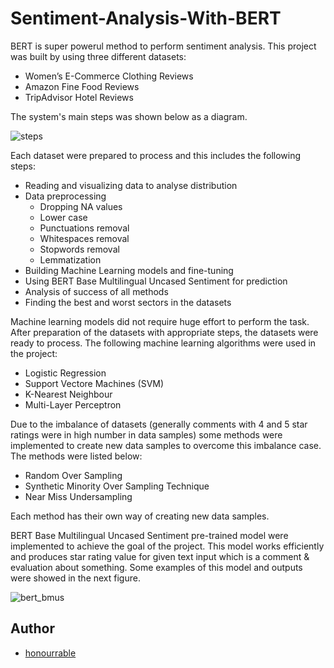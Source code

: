 # Sentiment-Analysis-With-BERT

BERT is super powerul method to perform sentiment analysis. This project was built by using three different datasets:

- Women’s E-Commerce Clothing Reviews
- Amazon Fine Food Reviews
- TripAdvisor Hotel Reviews

The system's main steps was shown below as a diagram.

![steps](https://user-images.githubusercontent.com/57035819/150503632-88def8c6-cd41-4a2d-afbb-ec5a3a8cf666.jpg)

Each dataset were prepared to process and this includes the following steps:

- Reading and visualizing data to analyse distribution
- Data preprocessing
  - Dropping NA values
  - Lower case
  - Punctuations removal
  - Whitespaces removal
  - Stopwords removal
  - Lemmatization
- Building Machine Learning models and fine-tuning
- Using BERT Base Multilingual Uncased Sentiment for prediction
- Analysis of success of all methods
- Finding the best and worst sectors in the datasets

Machine learning models did not require huge effort to perform the task. After preparation of the datasets with appropriate steps, the datasets were ready to process. The
following machine learning algorithms were used in the project:

- Logistic Regression
- Support Vectore Machines (SVM)
- K-Nearest Neighbour
- Multi-Layer Perceptron

Due to the imbalance of datasets (generally comments with 4 and 5 star ratings were in high number in data samples) some methods were implemented to create new data samples to
overcome this imbalance case. The methods were listed below:

- Random Over Sampling
- Synthetic Minority Over Sampling Technique
- Near Miss Undersampling

Each method has their own way of creating new data samples.

BERT Base Multilingual Uncased Sentiment pre-trained model were implemented to achieve the goal of the project. This model works efficiently and produces star rating value
for given text input which is a comment & evaluation about something. Some examples of this model and outputs were showed in the next figure.

![bert_bmus](https://user-images.githubusercontent.com/57035819/150504716-0fb9df69-41f3-46df-bc9c-9a48ec26837f.png)

## Author
- [honourrable](https://github.com/honourrable)
